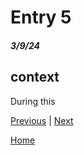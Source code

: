 # Entry 5
##### 3/9/24

## context
During this


[Previous](entry04.md) | [Next](entry06.md)

[Home](../README.md)
